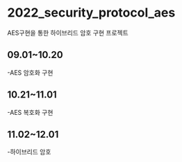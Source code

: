 # 2022_security_protocol_aes
AES구현을 통한 하이브리드 암호 구현 프로젝트
## 09.01~10.20
-AES 암호화 구현
## 10.21~11.01
-AES 복호화 구현
## 11.02~12.01
-하이브리드 암호 

